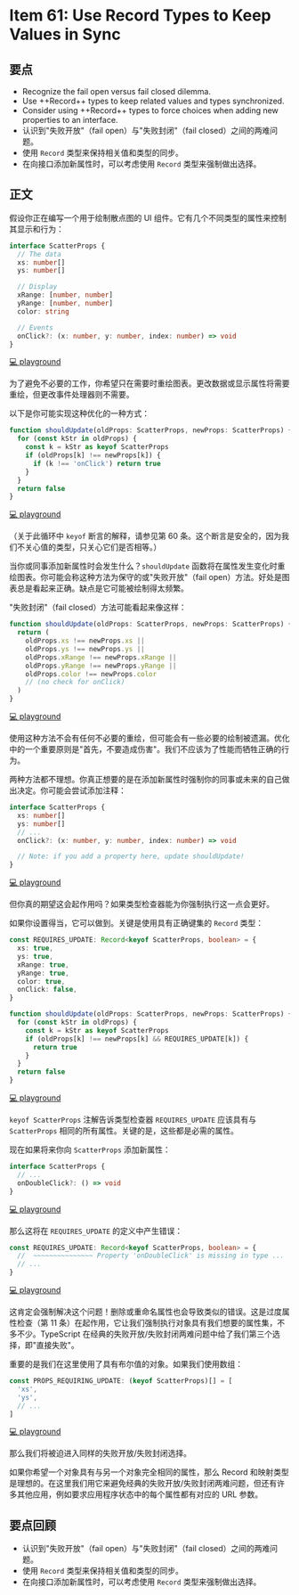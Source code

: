 # Item 61: Use Record Types to Keep Values in Sync

## 要点

- Recognize the fail open versus fail closed dilemma.
- Use ++Record++ types to keep related values and types synchronized.
- Consider using ++Record++ types to force choices when adding new properties to an interface.
- 认识到"失败开放"（fail open）与"失败封闭"（fail closed）之间的两难问题。
- 使用 `Record` 类型来保持相关值和类型的同步。
- 在向接口添加新属性时，可以考虑使用 `Record` 类型来强制做出选择。

## 正文

假设你正在编写一个用于绘制散点图的 UI 组件。它有几个不同类型的属性来控制其显示和行为：

```ts
interface ScatterProps {
  // The data
  xs: number[]
  ys: number[]

  // Display
  xRange: [number, number]
  yRange: [number, number]
  color: string

  // Events
  onClick?: (x: number, y: number, index: number) => void
}
```

[💻 playground](https://www.typescriptlang.org/play/?ts=5.4.5#code/JYOwLgpgTgZghgYwgAgMoLmSUAKUD2ADgM7IDeAUMsgPQ3IAqAFigCaZxXIAexAXMhABXALYAjaAG0AugG4uAT36DREqDPlc6yACLBihADZwFXbgCU4IAOYQBk4eOgAaFU6hzFlm3eQPVLm5qntQI+Ib4UALEYFCg1prU2gCiAG4Q4MRc+CAAwobACADWAPwCABTcAo5qrgrVAVCuoKwQVUHQAJTIALwAfMip+MCs8gC+FEA)

为了避免不必要的工作，你希望只在需要时重绘图表。更改数据或显示属性将需要重绘，但更改事件处理器则不需要。

以下是你可能实现这种优化的一种方式：

```ts
function shouldUpdate(oldProps: ScatterProps, newProps: ScatterProps) {
  for (const kStr in oldProps) {
    const k = kStr as keyof ScatterProps
    if (oldProps[k] !== newProps[k]) {
      if (k !== 'onClick') return true
    }
  }
  return false
}
```

[💻 playground](https://www.typescriptlang.org/play/?ts=5.4.5#code/JYOwLgpgTgZghgYwgAgMoLmSUAKUD2ADgM7IDeAUMsgPQ3IAqAFigCaZxXIAexAXMhABXALYAjaAG0AugG4uAT36DREqDPlc6yACLBihADZwFXbgCU4IAOYQBk4eOgAaFU6hzFlm3eQPVLm5qntQI+Ib4UALEYFCg1prU2gCiAG4Q4MRc+CAAwobACADWAPwCABTcAo5qrgrVAVCuoKwQVUHQAJTIALwAfMip+MCs8gC+FDBCIAhgwDnIxEz4QoasAKqE7JDl2Wt4RMromNgHJM5cIBAA7mdHGFjQdxTdlNQwkcjlYSAxyEWoWLIUDIcKsO6vLihHJ-Iq9f6AqDIOCkIoQBT4GBoB6nAgkeTUajALHlMF3SRFaTIACEPR6ghu5MpkMJhOJXzhtPpAHIcvlCkVud0oBAwEIoCBkLEhBACYSJtQFcgRWKJch4IZiLKKBMgA)

（关于此循环中 `keyof` 断言的解释，请参见第 60 条。这个断言是安全的，因为我们不关心值的类型，只关心它们是否相等。）

当你或同事添加新属性时会发生什么？`shouldUpdate` 函数将在属性发生变化时重绘图表。你可能会称这种方法为保守的或"失败开放"（fail open）方法。好处是图表总是看起来正确。缺点是它可能被绘制得太频繁。

"失败封闭"（fail closed）方法可能看起来像这样：

```ts
function shouldUpdate(oldProps: ScatterProps, newProps: ScatterProps) {
  return (
    oldProps.xs !== newProps.xs ||
    oldProps.ys !== newProps.ys ||
    oldProps.xRange !== newProps.xRange ||
    oldProps.yRange !== newProps.yRange ||
    oldProps.color !== newProps.color
    // (no check for onClick)
  )
}
```

[💻 playground](https://www.typescriptlang.org/play/?ts=5.4.5#code/JYOwLgpgTgZghgYwgAgMoLmSUAKUD2ADgM7IDeAUMsgPQ3IAqAFigCaZxXIAexAXMhABXALYAjaAG0AugG4uAT36DREqDPlc6yACLBihADZwFXbgCU4IAOYQBk4eOgAaFU6hzFlm3eQPVLm5qntQI+Ib4UALEYFCg1prU2gCiAG4Q4MRc+CAAwobACADWAPwCABTcAo5qrgrVAVCuoKwQVUHQAJTIALwAfMip+MCs8gC+FDBCIAhgwDnIxEz4QoasAKqE7JDl2Wt4RMromNgHJM5cIBAA7mdHGFjQdxTdlNRQEGBCUCDIu9TUcKsO4AOl4yAAhD0eoIbqDwQAfBFcQH7AgkEFKSHQ2G3dHETGkJEo5BA+HeWzYmFXPGHMEUlDEgGktF0hQMqm40HsqyUpkAsn4kFhCJQTk00EiyIk7TlED4ZAIFjFZAwSKkvIFYqdLidcYUIA)

使用这种方法不会有任何不必要的重绘，但可能会有一些必要的绘制被遗漏。优化中的一个重要原则是"首先，不要造成伤害"。我们不应该为了性能而牺牲正确的行为。

两种方法都不理想。你真正想要的是在添加新属性时强制你的同事或未来的自己做出决定。你可能会尝试添加注释：

```ts
interface ScatterProps {
  xs: number[]
  ys: number[]
  // ...
  onClick?: (x: number, y: number, index: number) => void

  // Note: if you add a property here, update shouldUpdate!
}
```

[💻 playground](https://www.typescriptlang.org/play/?ts=5.4.5#code/JYOwLgpgTgZghgYwgAgMoLmSUAKUD2ADgM7IDeAUMsgPQ3IAqAFigCaZxXIAexAXMhABXALYAjaAG0AugG4uAT36DREqDPlc6yACLBihADZwFXbgCU4IAOYQBk4eOgAaFU6hzFlm3eQPVLm5qntQI+Ib4UALEYFCg1prU2gCiAG4Q4MRc+CAAwobACADWAPwCABTcAo5qrgrVAVCuoKwQVUHQAJTIALwAfMip+MCs8gC+FKDY8EhoGFjQeESklNS8De4aiso1UiG09AB0x9l5BcVlyJUbtcj1HU3ILW03Xb0DQyOJB8gAcviQATAGB3fBCZBwVisCHIQgEQjQMAKZAsKAQVxCQjsSDIYhMMGGVgAVSxmAgAEIKBMgA)

但你真的期望这会起作用吗？如果类型检查器能为你强制执行这一点会更好。

如果你设置得当，它可以做到。关键是使用具有正确键集的 `Record` 类型：

```ts
const REQUIRES_UPDATE: Record<keyof ScatterProps, boolean> = {
  xs: true,
  ys: true,
  xRange: true,
  yRange: true,
  color: true,
  onClick: false,
}

function shouldUpdate(oldProps: ScatterProps, newProps: ScatterProps) {
  for (const kStr in oldProps) {
    const k = kStr as keyof ScatterProps
    if (oldProps[k] !== newProps[k] && REQUIRES_UPDATE[k]) {
      return true
    }
  }
  return false
}
```

[💻 playground](https://www.typescriptlang.org/play/?ts=5.4.5#code/JYOwLgpgTgZghgYwgAgMoLmSUAKUD2ADgM7IDeAUMsgPQ3IAqAFigCaZxXIAexAXMhABXALYAjaAG0AugG4uAT36DREqDPlc6yACLBihADZwFXbgCU4IAOYQBk4eOgAaFU6hzFlm3eQPVLm5qntQI+Ib4UALEYFCg1prU2gCiAG4Q4MRc+CAAwobACADWAPwCABTcAo5qrgrVAVCuoKwQVUHQAJTIALwAfMip+MCs8gC+FGEgMcjmyQCKAKoAknOoAPqLODoAggzJAuYQYVCsADxFEAr4MGgYWNB4RMSuYvjhEFYDPeRmyrFCCDORT-KCA4HUCxWWwCAFArzQ3xwiHIMIRKLIZHZPIFYoCeCGYjwsaaGBCEAIMDAHLIYhMfBCQysRaEdiQcrZJlPEgCdCYbDcl5cEAQADugt59wFBBIFG6lGoMEiyHKUxmRVQsWQoGQ4VYgvlXFCOXVvWQGq1cFIl2utz5D1wMuI8mo1GAt3KesFkiK0mQAEIej8ReKnT6-QAyCOzBYrNabbZ7ZLhw2u11QCBgIRQECYsEQF2uibUYvIDNZnPIAlE8YUIA)

`keyof ScatterProps` 注解告诉类型检查器 `REQUIRES_UPDATE` 应该具有与 `ScatterProps` 相同的所有属性。关键的是，这些都是必需的属性。

现在如果将来你向 `ScatterProps` 添加新属性：

```ts
interface ScatterProps {
  // ...
  onDoubleClick?: () => void
}
```

[💻 playground](https://www.typescriptlang.org/play/?ts=5.4.5#code/JYOwLgpgTgZghgYwgAgMoLmSUAKUD2ADgM7IDeAUMsgPQ3IAqAFigCaZxXIAexAXMhABXALYAjaAG0AugG4uAT36DREqDPlc6yACLBihADZwFXbgCU4IAOYQBk4eOgAaFU6hzFlm3eQPVLm5qntQI+Ib4UALEYFCg1prU2gCiAG4Q4MRc+CAAwobACADWAPwCABTcAo5qrgrVAVCuoKwQVUHQAJTIALwAfMip+MCs8gC+FKDY8EhoGFjQeESklEn0AHSb2SA6+EJihhD5haUV3f2Dw6MUE0A)

那么这将在 `REQUIRES_UPDATE` 的定义中产生错误：

```ts
const REQUIRES_UPDATE: Record<keyof ScatterProps, boolean> = {
  //  ~~~~~~~~~~~~~~~ Property 'onDoubleClick' is missing in type ...
  // ...
}
```

[💻 playground](https://www.typescriptlang.org/play/?ts=5.4.5#code/JYOwLgpgTgZghgYwgAgMoLmSUAKUD2ADgM7IDeAUMsgPQ3IAqAFigCaZxXIAexAXMhABXALYAjaAG0AugG4uAT36DREqDPlc6yACLBihADZwFXbgCU4IAOYQBk4eOgAaFU6hzFlm3eQPVLm5qntQI+Ib4UALEYFCg1prU2gCiAG4Q4MRc+CAAwobACADWAPwCABTcAo5qrgrVAVCuoKwQVUHQAJTIALwAfMip+MCs8gC+FKDY8EhoGFjQeESklEn0AHSb2SA6+EJihhD5haUV3f2Dw6MUE2EgMcjmyQCKAKoAkk+oAPqvODoAQQYyQE5ggYSgrAAPEUIAp8DA5phsEsSK4xPhwhArAMeuQtPRkAA-Emksnk5Co6BgBTIADkOV2+0Ox2KdOQ+mQIn0xHiHJAyBphBQm3WBOQuQA8gBZHBfVBmZSxIQQZyKJVQFVq6gWKy2ATK1VePW+Q3a5BhCJRQWao3UHKsooCeCGYh22j0ZIAOR0N00QA)

这肯定会强制解决这个问题！删除或重命名属性也会导致类似的错误。这是过度属性检查（第 11 条）在起作用，它让我们强制执行对象具有我们想要的属性集，不多不少。TypeScript 在经典的失败开放/失败封闭两难问题中给了我们第三个选择，即"直接失败"。

重要的是我们在这里使用了具有布尔值的对象。如果我们使用数组：

```ts
const PROPS_REQUIRING_UPDATE: (keyof ScatterProps)[] = [
  'xs',
  'ys',
  // ...
]
```

[💻 playground](https://www.typescriptlang.org/play/?ts=5.4.5#code/JYOwLgpgTgZghgYwgAgMoLmSUAKUD2ADgM7IDeAUMsgPQ3IAqAFigCaZxXIAexAXMhABXALYAjaAG0AugG4uAT36DREqDPlc6yACLBihADZwFXbgCU4IAOYQBk4eOgAaFU6hzFlm3eQPVLm5qntQI+Ib4UALEYFCg1prU2gCiAG4Q4MRc+CAAwobACADWAPwCABTcAo5qrgrVAVCuoKwQVUHQAJTIALwAfMip+MCs8gC+FKDY8EhoGFjQeESklEn0AHSb2SA6+EJihhD5haUV3f2Dw6MUE2EgMcg45gDyOKgA+ubJAIoAqgCS5n+ADkAOLvX44HQAQQYyQqRQgCnwMDmmGwSxInRkvT8XAA5Lx8c4CUpiVoNltPEA)

那么我们将被迫进入同样的失败开放/失败封闭选择。

如果你希望一个对象具有与另一个对象完全相同的属性，那么 Record 和映射类型是理想的。在这里我们用它来避免经典的失败开放/失败封闭两难问题，但还有许多其他应用，例如要求应用程序状态中的每个属性都有对应的 URL 参数。

## 要点回顾

- 认识到"失败开放"（fail open）与"失败封闭"（fail closed）之间的两难问题。
- 使用 `Record` 类型来保持相关值和类型的同步。
- 在向接口添加新属性时，可以考虑使用 `Record` 类型来强制做出选择。
